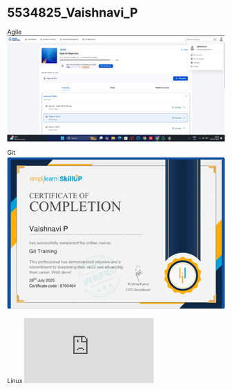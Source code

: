 # 5534825_Vaishnavi_P

Agile
![image alt](https://github.com/VaishnaviReddy1224/5534825_Vaishnavi_P/blob/c0defbc313aa803d4fa67255aaa46fb954ab8817/Agile.jpg)


Git
![image alt](https://github.com/VaishnaviReddy1224/5534825_Vaishnavi_P/blob/6b48f6c4e075feb489004773e2d64ed42860a243/Git.jpg)

Linux
![image alt](https://github.com/VaishnaviReddy1224/5534825_Vaishnavi_P/blob/02359873cf09cb06231e9d6bc376eee9ef406f09/Linux%20.pdf)



